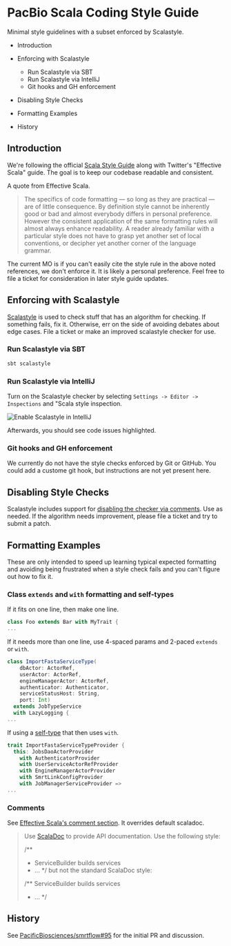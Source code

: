 # PacBio Scala Coding Style Guide

Minimal style guidelines with a subset enforced by Scalastyle.

- Introduction
- Enforcing with Scalastyle
  - Run Scalastyle via SBT
  - Run Scalastyle via IntelliJ
  - Git hooks and GH enforcement
- Disabling Style Checks
- Formatting Examples

- History

## Introduction

We're following the official [Scala Style Guide](http://docs.scala-lang.org/style/)
along with Twitter's "Effective Scala" guide. The goal is to keep our
codebase readable and consistent.

A quote from Effective Scala.

> The specifics of code formatting — so long as they are practical — are
> of little consequence. By definition style cannot be inherently good
> or bad and almost everybody differs in personal preference. However 
> the consistent application of the same formatting rules will almost 
> always enhance readability. A reader already familiar with a
> particular style does not have to grasp yet another set of local
> conventions, or decipher yet another corner of the language grammar.

The current MO is if you can't easily cite the style rule in the above
noted references, we don't enforce it. It is likely a personal
preference. Feel free to file a ticket for consideration in later style
guide updates.

## Enforcing with Scalastyle

[Scalastyle](http://www.scalastyle.org/) is used to check stuff that has
an algorithm for checking. If something fails, fix it. Otherwise, err on
the side of avoiding debates about edge cases. File a ticket or make an
improved scalastyle checker for use.

### Run Scalastyle via SBT

```bash
sbt scalastyle
```

### Run Scalastyle via IntelliJ

Turn on the Scalastyle checker by selecting `Settings -> Editor -> Inspections` and "Scala style inspection.

![Enable Scalastyle in IntelliJ](https://cloud.githubusercontent.com/assets/855834/15577203/79e3ef4c-2329-11e6-8a0e-93de4f097556.png)

Afterwards, you should see code issues highlighted.

### Git hooks and GH enforcement

We currently do not have the style checks enforced by Git or GitHub. You
could add a custome git hook, but instructions are not yet present here.

## Disabling Style Checks

Scalastyle includes support for [disabling the checker via comments](http://www.scalastyle.org/configuration.html#comment_filters).
Use as needed. If the algorithm needs improvement, please file a ticket
and try to submit a patch.

## Formatting Examples

These are only intended to speed up learning typical expected formatting
and avoiding being frustrated when a style check fails and you can't figure out how to fix it.

### Class `extends` and `with` formatting and self-types

If it fits on one line, then make one line.

```scala
class Foo extends Bar with MyTrait {
...
```

If it needs more than one line, use 4-spaced params and 2-paced `extends`
or `with`.

```scala
class ImportFastaServiceType(
    dbActor: ActorRef,
    userActor: ActorRef,
    engineManagerActor: ActorRef,
    authenticator: Authenticator,
    serviceStatusHost: String,
    port: Int)
  extends JobTypeService
  with LazyLogging {
...
```

If using a [self-type](https://github.com/PacificBiosciences/smrtflow/pull/95/files#diff-b771f75642ec1d3f41b932c7600a8f7cL125) that then uses `with`.

```scala
trait ImportFastaServiceTypeProvider {
  this: JobsDaoActorProvider
    with AuthenticatorProvider
    with UserServiceActorRefProvider
    with EngineManagerActorProvider
    with SmrtLinkConfigProvider
    with JobManagerServiceProvider =>
...
```

### Comments

See [Effective Scala's comment section](http://twitter.github.io/effectivescala/#Formatting-Comments). It overrides default scaladoc.

>Use [ScalaDoc](https://wiki.scala-lang.org/display/SW/Scaladoc) to provide API documentation. Use the following style:
> 
> /**
>  * ServiceBuilder builds services 
>  * ...
>  */
> but not the standard ScalaDoc style:
> 
> /** ServiceBuilder builds services
>  * ...
>  */

## History

See [PacificBiosciences/smrtflow#95](https://github.com/PacificBiosciences/smrtflow/pull/95) for the initial PR and discussion.